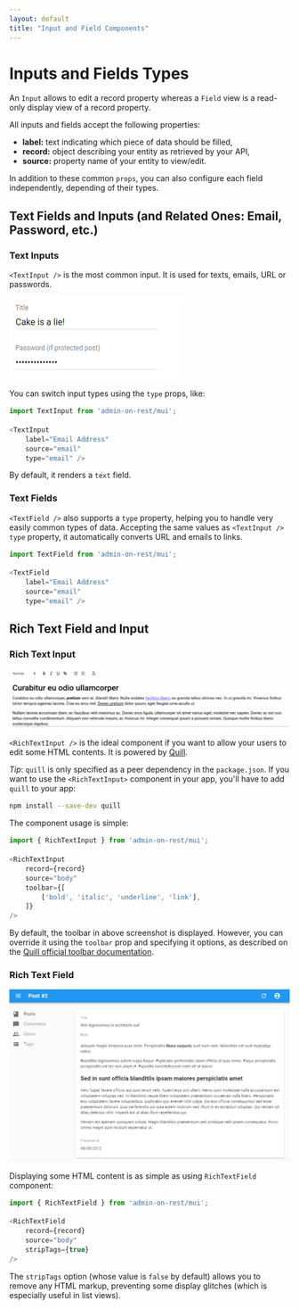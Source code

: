 ```yaml
---
layout: default
title: "Input and Field Components"
---
```


# Inputs and Fields Types

An `Input` allows to edit a record property whereas a `Field` view is a read-only
display view of a record property.

All inputs and fields accept the following properties:

* **label:** text indicating which piece of data should be filled,
* **record:** object describing your entity as retrieved by your API,
* **source:** property name of your entity to view/edit.

In addition to these common `props`, you can also configure each field independently,
depending of their types.

## Text Fields and Inputs (and Related Ones: Email, Password, etc.)

### Text Inputs

`<TextInput />` is the most common input. It is used for texts, emails, URL or passwords.

![TextInput](./img/text-input.png)

You can switch input types using the `type` props, like:

``` js
import TextInput from 'admin-on-rest/mui';

<TextInput
    label="Email Address"
    source="email"
    type="email" />
```

By default, it renders a `text` field.

### Text Fields

`<TextField />` also supports a `type` property, helping you to handle very easily common types of data. Accepting the same
values as `<TextInput />` `type` property, it automatically converts URL and emails to links.

``` js
import TextField from 'admin-on-rest/mui';

<TextField
    label="Email Address"
    source="email"
    type="email" />
```

## Rich Text Field and Input

### Rich Text Input

![RichTextInput](./img/rich-text-input.png)

`<RichTextInput />` is the ideal component if you want to allow your users to edit some HTML contents. It
is powered by [Quill](https://quilljs.com/).

*Tip*: `quill` is only specified as a peer dependency in the `package.json`. If you want to use the `<RichTextInput>` component in your app, you'll have to add `quill` to your app:

```sh
npm install --save-dev quill
```

The component usage is simple:

``` js
import { RichTextInput } from 'admin-on-rest/mui';

<RichTextInput
    record={record}
    source="body"
    toolbar={[
        ['bold', 'italic', 'underline', 'link'],
    ]}
/>
```

By default, the toolbar in above screenshot is displayed. However, you can override it using the `toolbar` prop and specifying it options, as described on the [Quill official toolbar documentation](https://quilljs.com/docs/modules/toolbar/).

### Rich Text Field

![RichTextInput](./img/rich-text-field.png)

Displaying some HTML content is as simple as using `RichTextField` component:

``` js
import { RichTextField } from 'admin-on-rest/mui';

<RichTextField
    record={record}
    source="body"
    stripTags={true}
/>
```
The `stripTags` option (whose value is `false` by default) allows you to remove
any HTML markup, preventing some display glitches (which is especially useful in
list views).
